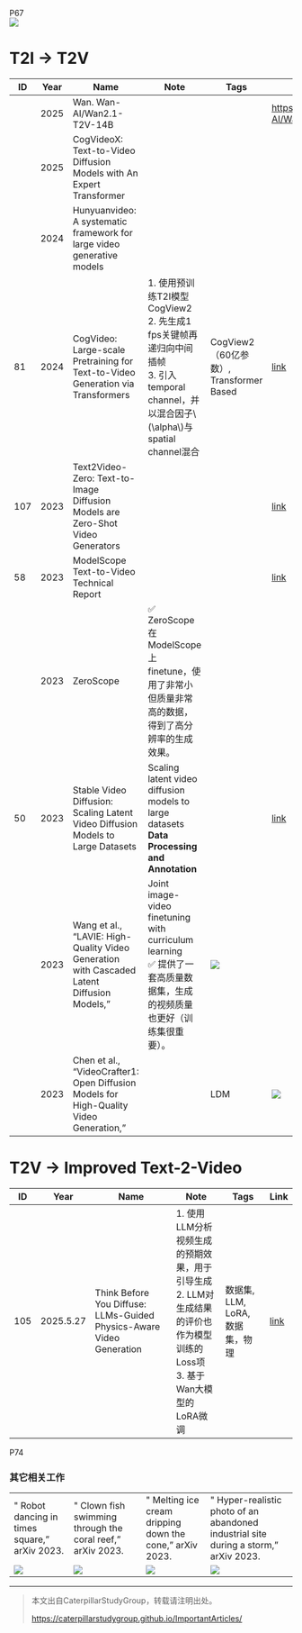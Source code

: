 P67   
![](../../assets/08-67.png)

# T2I -> T2V

|ID|Year|Name|Note|Tags|Link|
|---|---|---|---|---|---|
||2025|Wan. Wan-AI/Wan2.1-T2V-14B||| https://huggingface.co/Wan-AI/Wan2.1-T2V-14B|
||2025|CogVideoX: Text-to-Video Diffusion Models with An Expert Transformer|
||2024|Hunyuanvideo: A systematic framework for large video generative models|
|81|2024|CogVideo: Large-scale Pretraining for Text-to-Video Generation via Transformers|1. 使用预训练T2I模型CogView2<br>2. 先生成1 fps关键帧再递归向中间插帧<br>3. 引入temporal channel，并以混合因子\\(\alpha\\)与spatial channel混合|CogView2（60亿参数）, Transformer Based|[link](https://caterpillarstudygroup.github.io/ReadPapers/81.html)|
|107|2023|Text2Video-Zero: Text-to-Image Diffusion Models are Zero-Shot Video Generators||| [link](https://caterpillarstudygroup.github.io/ReadPapers/107.html)| 
|58|2023|ModelScope Text-to-Video Technical Report| ||[link](https://caterpillarstudygroup.github.io/ReadPapers/58.html)|
||2023|ZeroScope| &#x2705; ZeroScope 在 ModelScope 上 finetune，使用了非常小但质量非常高的数据，得到了高分辨率的生成效果。   |
|50|2023|Stable Video Diffusion: Scaling Latent Video Diffusion Models to Large Datasets|Scaling latent video diffusion models to large datasets<br>**Data Processing and Annotation**||[link](https://caterpillarstudygroup.github.io/ReadPapers/50.html)|
||2023|Wang et al., “LAVIE: High-Quality Video Generation with Cascaded Latent Diffusion Models,”|Joint image-video finetuning with curriculum learning<br> &#x2705; 提供了一套高质量数据集，生成的视频质量也更好（训练集很重要）。|![](../../assets/08-81.png) |
||2023| Chen et al., “VideoCrafter1: Open Diffusion Models for High-Quality Video Generation,”||  LDM|![](../../assets/08-80.png) |

# T2V -> Improved Text-2-Video

|ID|Year|Name|Note|Tags|Link|
|---|---|---|---|---|---|
|105|2025.5.27|Think Before You Diffuse: LLMs-Guided Physics-Aware Video Generation| 1. 使用LLM分析视频生成的预期效果，用于引导生成<br> 2. LLM对生成结果的评价也作为模型训练的Loss项<br> 3. 基于Wan大模型的LoRA微调| 数据集, LLM, LoRA, 数据集，物理  |[link](132.md)|

P74  
### 其它相关工作

|||||
|--|--|--|--|
| " Robot dancing in times square,” arXiv 2023.  | " Clown fish swimming through the coral reef,” arXiv 2023.| " Melting ice cream dripping down the cone,” arXiv 2023.| " Hyper-realistic photo of an abandoned industrial site during a storm,” arXiv 2023.|
| ![](../../assets/08-74-1.png)  |  ![](../../assets/08-74-2.png) | ![](../../assets/08-74-3.png)  |  ![](../../assets/08-74-4.png) |  


---------------------------------------
> 本文出自CaterpillarStudyGroup，转载请注明出处。
>
> https://caterpillarstudygroup.github.io/ImportantArticles/